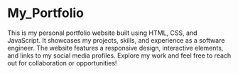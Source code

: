 # My_Portfolio
This is my personal portfolio website built using HTML, CSS, and JavaScript. It showcases my projects, skills, and experience as a software engineer. The website features a responsive design, interactive elements, and links to my social media profiles. Explore my work and feel free to reach out for collaboration or opportunities!
